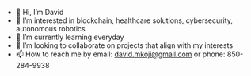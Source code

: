 - 👋 Hi, I’m David
- 👀 I’m interested in  blockchain, healthcare solutions, cybersecurity, autonomous robotics 
- 🌱 I’m currently learning everyday
- 💞️ I’m looking to collaborate on projects that align with my interests
- 📫 How to reach me by email: david.mkoji@gmail.com or phone: 850-284-9938

